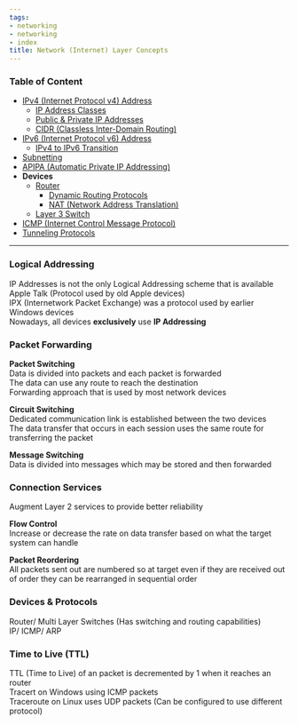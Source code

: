 ```yaml
---
tags:
- networking
- networking
- index
title: Network (Internet) Layer Concepts
---
```


### Table of Content

* [IPv4 (Internet Protocol v4) Address](ipv4-internet-protocol-v4-address.md)
	* [IP Address Classes](ip-address-classes.md)
	* [Public & Private IP Addresses](public-and-private-ip-addresses.md)
	* [CIDR (Classless Inter-Domain Routing)](cidr-classless-inter-domain-routing.md)
* [IPv6 (Internet Protocol v6) Address](ipv6-internet-protocol-v6-address.md)
	* [IPv4 to IPv6 Transition](ipv4-to-ipv6-transition.md)
* [Subnetting](subnetting.md)
* [APIPA (Automatic Private IP Addressing)](apipa-automatic-private-ip-addressing.md)
* **Devices**
	* [Router](../../network-infrastructure/router.md)
		* [Dynamic Routing Protocols](dynamic-routing-protocols.md)
		* [NAT (Network Address Translation)](nat-network-address-translation.md)
	* [Layer 3 Switch](../../network-infrastructure/layer-3-switch.md)
* [ICMP (Internet Control Message Protocol)](icmp-internet-control-message-protocol.md)
* [Tunneling Protocols](tunneling-protocols.md)

---

### Logical Addressing

IP Addresses is not the only Logical Addressing scheme that is available  
Apple Talk (Protocol used by old Apple devices)  
IPX (Internetwork Packet Exchange) was a protocol used by earlier Windows devices  
Nowadays, all devices **exclusively** use **IP Addressing**

### Packet Forwarding

**Packet Switching**  
Data is divided into packets and each packet is forwarded  
The data can use any route to reach the destination  
Forwarding approach that is used by most network devices

**Circuit Switching**  
Dedicated communication link is established between the two devices  
The data transfer that occurs in each session uses the same route for transferring the packet

**Message Switching**  
Data is divided into messages which may be stored and then forwarded

### Connection Services

Augment Layer 2 services to provide better reliability

**Flow Control**  
Increase or decrease the rate on data transfer based on what the target system can handle  

**Packet Reordering**  
All packets sent out are numbered so at target even if they are received out of order they can be rearranged in sequential order

### Devices & Protocols

Router/ Multi Layer Switches (Has switching and routing capabilities)  
IP/ ICMP/ ARP

### Time to Live (TTL)

TTL (Time to Live) of an packet is decremented by 1 when it reaches an router  
Tracert on Windows using ICMP packets  
Traceroute on Linux uses UDP packets (Can be configured to use different protocol)